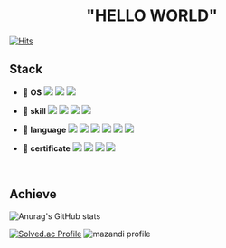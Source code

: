 
<div align=center><h1> "HELLO WORLD" </h1></div>

[![Hits](https://hits.seeyoufarm.com/api/count/incr/badge.svg?url=https%3A%2F%2Fgithub.com%2Fsjz1%2Fhit-counter&count_bg=%23ED7C76&title_bg=%23252333&icon=github.svg&icon_color=%23E7E7E7&title=Visitors&edge_flat=false)](https://hits.seeyoufarm.com)

## Stack
<div align=left> 

* 📌 __OS__  <img src="https://img.shields.io/badge/RaspberryPi-C51A4A?style=for-the-badge&logo=Raspberry-Pi&logoColor=white"> <img src="https://img.shields.io/badge/linux-FCC624?style=for-the-badge&logo=linux&logoColor=white"> <img src="https://img.shields.io/badge/Ubuntu-E95420?style=for-the-badge&logo=Ubuntu&logoColor=white">



* 📌 __skill__
<img src="https://img.shields.io/badge/AWS-FF9900?style=for-the-badge&logo=Amazon AWS&logoColor=white">  <img src="https://img.shields.io/badge/git-F05032?style=for-the-badge&logo=git&logoColor=white">  <img src="https://img.shields.io/badge/PyTorch-EE4C4C?style=for-the-badge&logo=PyTorch&logoColor=white">  <img src="https://img.shields.io/badge/TensorFlow-FF6F00?style=for-the-badge&logo=TensorFlow&logoColor=white">


* 📌 __language__
<img src="https://img.shields.io/badge/c++-00599C?style=for-the-badge&logo=c%2B%2B&logoColor=white">  <img src="https://img.shields.io/badge/c-00599C?style=for-the-badge&logo=c%2B%2B&logoColor=white"> <img src="https://img.shields.io/badge/flutter-02569B?style=for-the-badge&logo=flutter&logoColor=white"> <img src="https://img.shields.io/static/v1?style=for-the-badge&message=Python&color=3776AB&logo=Python&logoColor=FFFFFF&label="/> <img src="https://img.shields.io/badge/Arduino-00979D?style=for-the-badge&logo=Arduino&logoColor=FFFFFF&label="> <img src="https://img.shields.io/badge/ROS-22314E?style=for-the-badge&logo=ROS&logoColor=FFFFFF&label=">

* 📌 __certificate__ <img src="https://img.shields.io/badge/Premiere Pro-9999FF?style=for-the-badge&logo=Adobe Premiere Pro&logoColor=white"> <img src="https://img.shields.io/badge/Access-A4373A?style=for-the-badge&logo=Microsoft Access&logoColor=white"> <img src="https://img.shields.io/badge/Powerpoint-B7472A?style=for-the-badge&logo=Microsoft PowerPoint&logoColor=white"> <img src="https://img.shields.io/badge/Word-2B579A?style=for-the-badge&logo=Microsoft Word&logoColor=white">

<br/>



## Achieve
<div align=left>

![Anurag's GitHub stats](https://github-readme-stats.vercel.app/api?username=sjz1&show_icons=true&theme=dracula)

[![Solved.ac Profile](http://mazassumnida.wtf/api/v2/generate_badge?boj=tmdwhd619)](https://solved.ac/tmdwhd619/)
![mazandi profile](http://mazandi.herokuapp.com/api?handle=tmdwhd619&theme=dark)




 
